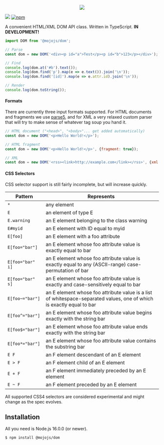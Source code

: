 <p align="center">
  <a href="https://mojojs.org">
    <img src="https://github.com/mojolicious/mojo.js/blob/main/docs/images/logo.png?raw=true" style="margin: 0 auto;">
  </a>
</p>

[![](https://github.com/mojolicious/dom.js/workflows/test/badge.svg)](https://github.com/mojolicious/dom.js/actions)
[![npm](https://img.shields.io/npm/v/@mojojs/dom.svg)](https://www.npmjs.com/package/@mojojs/dom)

A convenient HTML/XML DOM API class. Written in TypeScript. **IN DEVELOPMENT!**

```js
import DOM from '@mojojs/dom';

// Parse
const dom = new DOM('<div><p id="a">Test</p><p id="b">123</p></div>');

// Find
console.log(dom.at('#b').text());
console.log(dom.find('p').map(e => e.text()).join('\n'));
console.log(dom.find('[id]').map(e => e.attr.id).join('\n'));

// Render
console.log(dom.toString());
```

#### Formats

There are currently three input formats supported. For HTML documents and fragments we use
[parse5](https://www.npmjs.com/package/parse5), and for XML a very relaxed custom parser that will try to make sense of
whatever tag soup you hand it.

```js
// HTML document ("<head>", "<body>"... get added automatically)
const dom = new DOM('<p>Hello World!</p>');

// HTML fragment
const dom = new DOM('<p>Hello World!</p>', {fragment: true});

// XML
const dom = new DOM('<rss><link>http://example.com</link></rss>', {xml: true});
```

#### CSS Selectors

CSS selector support is still fairly incomplete, but will increase quickly.

| Pattern          | Represents                                                                                                            |
| ---              | ---                                                                                                                   |
| `*`              | any element                                                                                                           |
| `E`              | an element of type E                                                                                                  |
| `E.warning`      | an E element belonging to the class warning                                                                           |
| `E#myid`         | an E element with ID equal to myid                                                                                    |
| `E[foo]`         | an E element with a foo attribute                                                                                     |
| `E[foo="bar"]`   | an E element whose foo attribute value is exactly equal to bar                                                        |
| `E[foo="bar" i]` | an E element whose foo attribute value is exactly equal to any (ASCII-range) case-permutation of bar                  |
| `E[foo="bar" s]` | an E element whose foo attribute value is exactly and case-sensitively equal to bar                                   |
| `E[foo~="bar"]`  | an E element whose foo attribute value is a list of whitespace-separated values, one of which is exactly equal to bar |
| `E[foo^="bar"]`  | an E element whose foo attribute value begins exactly with the string bar                                             |
| `E[foo$="bar"]`  | an E element whose foo attribute value ends exactly with the string bar                                               |
| `E[foo*="bar"]`  | an E element whose foo attribute value contains the substring bar                                                     |
| `E F`            | an F element descendant of an E element                                                                               |
| `E > F`          | an F element child of an E element                                                                                    |
| `E + F`          | an F element immediately preceded by an E element                                                                     |
| `E ~ F`          | an F element preceded by an E element                                                                                 |

All supported CSS4 selectors are considered experimental and might change as the spec evolves.

## Installation

All you need is Node.js 16.0.0 (or newer).

```
$ npm install @mojojs/dom
```
